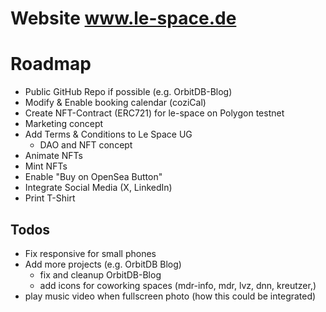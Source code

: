 # Website www.le-space.de

# Roadmap
- Public GitHub Repo if possible (e.g. OrbitDB-Blog)
- Modify & Enable booking calendar (coziCal)
- Create NFT-Contract (ERC721) for le-space on Polygon testnet
- Marketing concept
- Add Terms & Conditions to Le Space UG
  - DAO and NFT concept
- Animate NFTs
- Mint NFTs
- Enable "Buy on OpenSea Button"
- Integrate Social Media (X, LinkedIn)
- Print T-Shirt

## Todos
- Fix responsive for small phones
- Add more projects (e.g. OrbitDB Blog)
  - fix and cleanup OrbitDB-Blog 
  - add icons for coworking spaces (mdr-info, mdr, lvz, dnn, kreutzer,)
- play music video when fullscreen photo (how this could be integrated)
